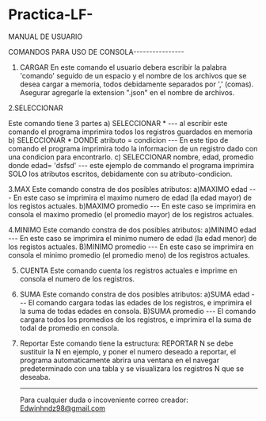 # Practica-LF-

MANUAL DE USUARIO

COMANDOS PARA USO DE CONSOLA----------------
1. CARGAR 
   En este comando el usuario debera escribir la palabra 'comando' seguido de un espacio y el nombre de los archivos que se desea cargar a memoria, todos debidamente separados por ',' (comas).
   Asegurar agregarle la extension ".json" en el nombre de archivos.
   
2.SELECCIONAR

  Este comando tiene 3 partes
  a) SELECCIONAR * --- al escribir este comando el programa imprimira todos los registros guardados en memoria
  b) SELECCIONAR * DONDE atributo = condicion --- En este tipo de comando el programa imprimira todo la informacion de un registro dado con una condicion para encontrarlo.
  c) SELECCIONAR nombre, edad, promedio donde edad= 'dsfsd' --- este ejemplo de commando el programa imprimira SOLO los atributos escritos, debidamente con su atributo-condicion.
  
3.MAX
  Este comando constra de dos posibles atributos:
  a)MAXIMO edad --- En este caso se imprimira el maximo numero de edad (la edad mayor) de los registos actuales.
  b)MAXIMO promedio --- En este caso se imprimira en consola el maximo promedio (el promedio mayor) de los registros actuales.
  
4.MINIMO
  Este comando constra de dos posibles atributos:
  a)MINIMO edad --- En este caso se imprimira el minimo numero de edad (la edad menor) de los registos actuales.
  B)MINIMO promedio --- En este caso se imprimira en consola el minimo promedio (el promedio meno) de los registros actuales.
  
5. CUENTA
   Este comando cuenta los registros actuales e imprime en consola el numero de los registros.
  
6. SUMA
   Este comando constra de dos posibles atributos:
   a)SUMA edad --- El comando cargara todas las edades de los registros, e imprimira el la suma de todas edades en consola.
   B)SUMA promedio --- El comando cargara todos los promedios de los registros, e imprimira el la suma de todal de promedio en consola.
 
 7. Reportar
    Este comando tiene la estructura:
    REPORTAR N
    se debe sustituir la N en ejemplo, y poner el numero deseado a reportar, el programa automaticamente abrira una ventana en el navegar predeterminado con una tabla y se visualizara los registros N que se deseaba.
    
    ---------------------------
    Para cualquier duda o incoveniente correo creador: Edwinhndz98@gmail.com
